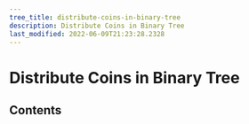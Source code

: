 ```yaml
---
tree_title: distribute-coins-in-binary-tree
description: Distribute Coins in Binary Tree
last_modified: 2022-06-09T21:23:28.2328
---
```


# Distribute Coins in Binary Tree

## Contents
